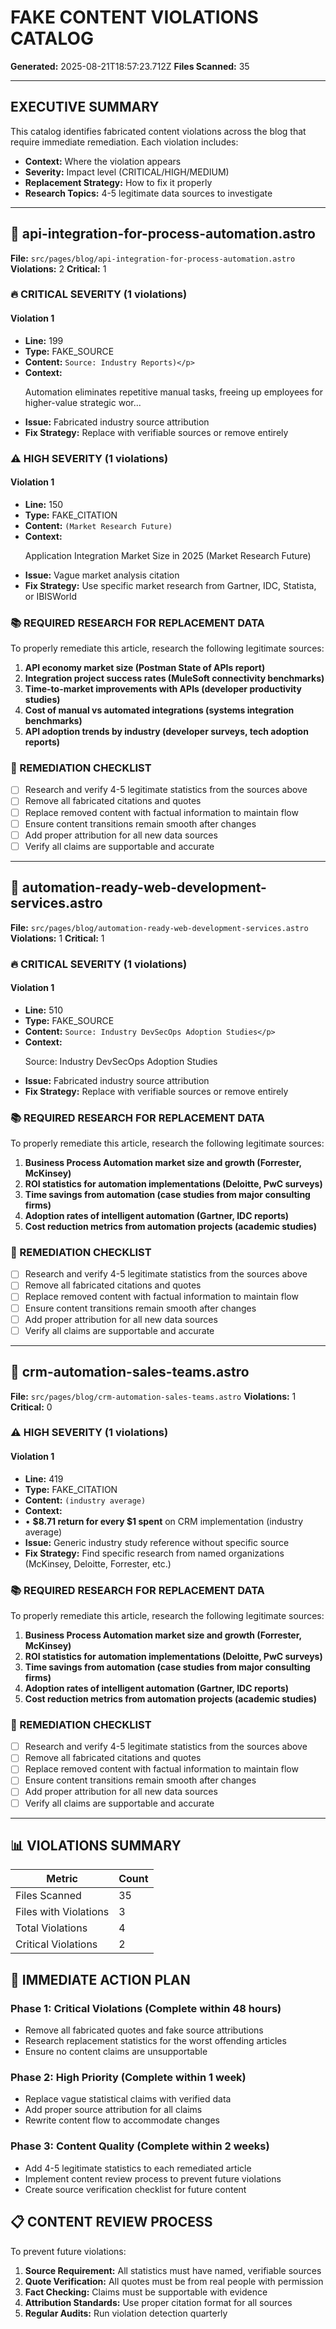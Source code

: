 # FAKE CONTENT VIOLATIONS CATALOG
**Generated:** 2025-08-21T18:57:23.712Z
**Files Scanned:** 35

---

## EXECUTIVE SUMMARY

This catalog identifies fabricated content violations across the blog that require immediate remediation. Each violation includes:

- **Context:** Where the violation appears
- **Severity:** Impact level (CRITICAL/HIGH/MEDIUM)
- **Replacement Strategy:** How to fix it properly
- **Research Topics:** 4-5 legitimate data sources to investigate

---

## 🚨 api-integration-for-process-automation.astro
**File:** `src/pages/blog/api-integration-for-process-automation.astro`
**Violations:** 2
**Critical:** 1

### 🔥 CRITICAL SEVERITY (1 violations)

#### Violation 1
- **Line:** 199
- **Type:** FAKE_SOURCE
- **Content:** `Source: Industry Reports)</p>`
- **Context:** <p class="text-white">Automation eliminates repetitive manual tasks, freeing up employees for higher-value strategic wor...
- **Issue:** Fabricated industry source attribution
- **Fix Strategy:** Replace with verifiable sources or remove entirely

### ⚠️ HIGH SEVERITY (1 violations)

#### Violation 1
- **Line:** 150
- **Type:** FAKE_CITATION
- **Content:** `(Market Research Future)`
- **Context:** <p class="text-white text-sm">Application Integration Market Size in 2025 (Market Research Future)</p>
- **Issue:** Vague market analysis citation
- **Fix Strategy:** Use specific market research from Gartner, IDC, Statista, or IBISWorld

### 📚 REQUIRED RESEARCH FOR REPLACEMENT DATA

To properly remediate this article, research the following legitimate sources:

1. **API economy market size (Postman State of APIs report)**
2. **Integration project success rates (MuleSoft connectivity benchmarks)**
3. **Time-to-market improvements with APIs (developer productivity studies)**
4. **Cost of manual vs automated integrations (systems integration benchmarks)**
5. **API adoption trends by industry (developer surveys, tech adoption reports)**

### 🔧 REMEDIATION CHECKLIST

- [ ] Research and verify 4-5 legitimate statistics from the sources above
- [ ] Remove all fabricated citations and quotes
- [ ] Replace removed content with factual information to maintain flow
- [ ] Ensure content transitions remain smooth after changes
- [ ] Add proper attribution for all new data sources
- [ ] Verify all claims are supportable and accurate

---

## 🚨 automation-ready-web-development-services.astro
**File:** `src/pages/blog/automation-ready-web-development-services.astro`
**Violations:** 1
**Critical:** 1

### 🔥 CRITICAL SEVERITY (1 violations)

#### Violation 1
- **Line:** 510
- **Type:** FAKE_SOURCE
- **Content:** `Source: Industry DevSecOps Adoption Studies</p>`
- **Context:** <p class="text-gray-400 text-xs mt-1">Source: Industry DevSecOps Adoption Studies</p>
- **Issue:** Fabricated industry source attribution
- **Fix Strategy:** Replace with verifiable sources or remove entirely

### 📚 REQUIRED RESEARCH FOR REPLACEMENT DATA

To properly remediate this article, research the following legitimate sources:

1. **Business Process Automation market size and growth (Forrester, McKinsey)**
2. **ROI statistics for automation implementations (Deloitte, PwC surveys)**
3. **Time savings from automation (case studies from major consulting firms)**
4. **Adoption rates of intelligent automation (Gartner, IDC reports)**
5. **Cost reduction metrics from automation projects (academic studies)**

### 🔧 REMEDIATION CHECKLIST

- [ ] Research and verify 4-5 legitimate statistics from the sources above
- [ ] Remove all fabricated citations and quotes
- [ ] Replace removed content with factual information to maintain flow
- [ ] Ensure content transitions remain smooth after changes
- [ ] Add proper attribution for all new data sources
- [ ] Verify all claims are supportable and accurate

---

## 🚨 crm-automation-sales-teams.astro
**File:** `src/pages/blog/crm-automation-sales-teams.astro`
**Violations:** 1
**Critical:** 0

### ⚠️ HIGH SEVERITY (1 violations)

#### Violation 1
- **Line:** 419
- **Type:** FAKE_CITATION
- **Content:** `(industry average)`
- **Context:** <li>• <strong>$8.71 return for every $1 spent</strong> on CRM implementation (industry average)</li>
- **Issue:** Generic industry study reference without specific source
- **Fix Strategy:** Find specific research from named organizations (McKinsey, Deloitte, Forrester, etc.)

### 📚 REQUIRED RESEARCH FOR REPLACEMENT DATA

To properly remediate this article, research the following legitimate sources:

1. **Business Process Automation market size and growth (Forrester, McKinsey)**
2. **ROI statistics for automation implementations (Deloitte, PwC surveys)**
3. **Time savings from automation (case studies from major consulting firms)**
4. **Adoption rates of intelligent automation (Gartner, IDC reports)**
5. **Cost reduction metrics from automation projects (academic studies)**

### 🔧 REMEDIATION CHECKLIST

- [ ] Research and verify 4-5 legitimate statistics from the sources above
- [ ] Remove all fabricated citations and quotes
- [ ] Replace removed content with factual information to maintain flow
- [ ] Ensure content transitions remain smooth after changes
- [ ] Add proper attribution for all new data sources
- [ ] Verify all claims are supportable and accurate

---

## 📊 VIOLATIONS SUMMARY

| Metric | Count |
|--------|-------|
| Files Scanned | 35 |
| Files with Violations | 3 |
| Total Violations | 4 |
| Critical Violations | 2 |

## 🎯 IMMEDIATE ACTION PLAN

### Phase 1: Critical Violations (Complete within 48 hours)
- Remove all fabricated quotes and fake source attributions
- Research replacement statistics for the worst offending articles
- Ensure no content claims are unsupportable

### Phase 2: High Priority (Complete within 1 week)
- Replace vague statistical claims with verified data
- Add proper source attribution for all claims
- Rewrite content flow to accommodate changes

### Phase 3: Content Quality (Complete within 2 weeks)
- Add 4-5 legitimate statistics to each remediated article
- Implement content review process to prevent future violations
- Create source verification checklist for future content

## 📋 CONTENT REVIEW PROCESS

To prevent future violations:

1. **Source Requirement:** All statistics must have named, verifiable sources
2. **Quote Verification:** All quotes must be from real people with permission
3. **Fact Checking:** Claims must be supportable with evidence
4. **Attribution Standards:** Use proper citation format for all sources
5. **Regular Audits:** Run violation detection quarterly

